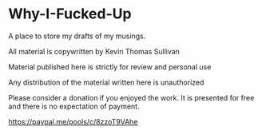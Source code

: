 # Why-I-Fucked-Up
A place to store my drafts of my musings.

All material is copywritten by Kevin Thomas Sullivan

Material published here is strictly for review and personal use

Any distribution of the material written here is unauthorized

Please consider a donation if you enjoyed the work. It is presented for free and there is no expectation of payment.

https://paypal.me/pools/c/8zzoT9VAhe
